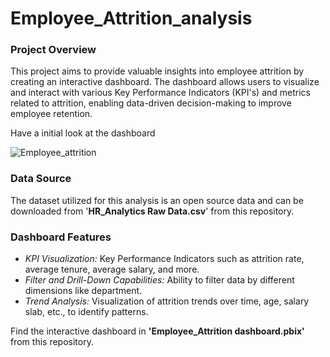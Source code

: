 # Employee_Attrition_analysis
### Project Overview
This project aims to provide valuable insights into employee attrition by creating an interactive dashboard. The dashboard allows users to visualize and interact with various Key Performance Indicators (KPI's) and metrics related to attrition, enabling data-driven decision-making to improve employee retention.

Have a initial look at the dashboard 

![Employee_attrition](https://github.com/luqhman647/HR_Attrition_analysis/assets/107619283/303a41a7-0af4-4052-8139-7760f25c0085)

### Data Source
The dataset utilized for this analysis is an open source data and can be downloaded from '**HR_Analytics Raw Data.csv**' from this repository.
### Dashboard Features
* *KPI Visualization:* Key Performance Indicators such as attrition rate, average tenure, average salary, and more.
* *Filter and Drill-Down Capabilities:* Ability to filter data by different dimensions like department.
* *Trend Analysis:* Visualization of attrition trends over time, age, salary slab, etc., to identify patterns.

Find the interactive dashboard in **'Employee_Attrition dashboard.pbix'** from this repository.


